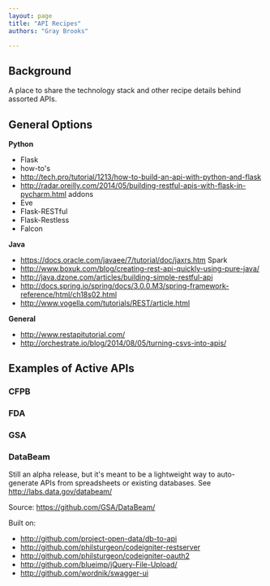 ```yaml
---
layout: page
title: "API Recipes"
authors: "Gray Brooks"

---
```


## Background

A place to share the technology stack and other recipe details behind assorted APIs.  

## General Options

**Python**  
* Flask
* how-to's
* http://tech.pro/tutorial/1213/how-to-build-an-api-with-python-and-flask
* http://radar.oreilly.com/2014/05/building-restful-apis-with-flask-in-pycharm.html
addons
* Eve
* Flask-RESTful
* Flask-Restless
* Falcon

**Java**  
* https://docs.oracle.com/javaee/7/tutorial/doc/jaxrs.htm
Spark
* http://www.boxuk.com/blog/creating-rest-api-quickly-using-pure-java/
* http://java.dzone.com/articles/building-simple-restful-api
* http://docs.spring.io/spring/docs/3.0.0.M3/spring-framework-reference/html/ch18s02.html
* http://www.vogella.com/tutorials/REST/article.html

**General**  
* http://www.restapitutorial.com/
* http://orchestrate.io/blog/2014/08/05/turning-csvs-into-apis/


## Examples of Active APIs 

### CFPB

### FDA

### GSA

### DataBeam

Still an alpha release, but it's meant to be a lightweight way to auto-generate APIs from spreadsheets or existing databases. See http://labs.data.gov/databeam/  

Source: https://github.com/GSA/DataBeam/

Built on:  

* http://github.com/project-open-data/db-to-api		 
* http://github.com/philsturgeon/codeigniter-restserver
* http://github.com/philsturgeon/codeigniter-oauth2	
* http://github.com/blueimp/jQuery-File-Upload/		
* http://github.com/wordnik/swagger-ui					

